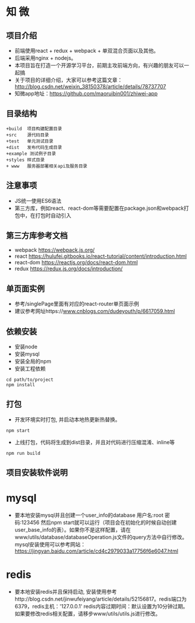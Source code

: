 # 知 微
## 项目介绍
* 前端使用react + redux + webpack + 单双混合页面以及其他。
* 后端采用nginx + nodejs。
* 本项目旨在打造一个开源学习平台，前期主攻前端方向，有兴趣的朋友可以一起搞
* 关于项目的详细介绍，大家可以参考这篇文章：http://blog.csdn.net/weixin_38150378/article/details/78737707
* 知微app地址：https://github.com/maoruibin001/zhiwei-app

## 目录结构
```
+build  项目构建配置目录
+src    源代码目录
+test   单元测试目录
+dist   发布代码生成目录
+example 测试例子目录
+styles 样式目录
+ www   服务器部署相关api及服务目录

```

## 注意事项
* JS统一使用ES6语法
* 第三方库，例如react、react-dom等需要配置在package.json和webpack打包中，在打包时自动引入

## 第三方库参考文档
* webpack https://webpack.js.org/
* react https://hulufei.gitbooks.io/react-tutorial/content/introduction.html
* react-dom https://reactjs.org/docs/react-dom.html
* redux https://redux.js.org/docs/introduction/

## 单页面实例
* 参考/singlePage里面有对应的react-router单页面示例
* 建议参考网址https://www.cnblogs.com/dudeyouth/p/6617059.html

## 依赖安装
* 安装node
* 安装mysql
* 安装全局的npm
* 安装工程依赖
```
cd path/to/project
npm install
```

## 打包
* 开发环境实时打包, 并启动本地热更新热替换。
```
npm start
```

* 上线打包，代码将生成到dist目录，并且对代码进行压缩混淆、inline等
```
npm run build
```
## 项目安装软件说明
# mysql
* 要本地安装mysql并且创建一个user_info的database 用户名:root 密码:123456 然后npm start就可以运行（项目会在初始化的时候自动创建user_base_info的表）。如果你不是这样配置，请在www/utils/database/databaseOperation.js文件的query方法中自行修改。mysql安装使用可以参考网站：https://jingyan.baidu.com/article/cd4c2979033a17756f6e6047.html
# redis
* 要本地安装redis并且保持启动, 安装使用参考http://blog.csdn.net/jinwufeiyang/article/details/52156817。redis端口为6379，redis主机：'127.0.0.1' redis内容过期时间：默认设置为10分钟过期。如果要修改redis相关配置，请移步www/utils/utils.js进行修改。